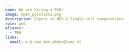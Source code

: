 ```yaml
---
name: We are hiring a PhD!
image: open_position1.png
description: Expert in NGS & Single-cell computations
role: phd
aliases:
  - TBH
links:
  email: e.b.van_den_akker@lumc.nl
---
```


